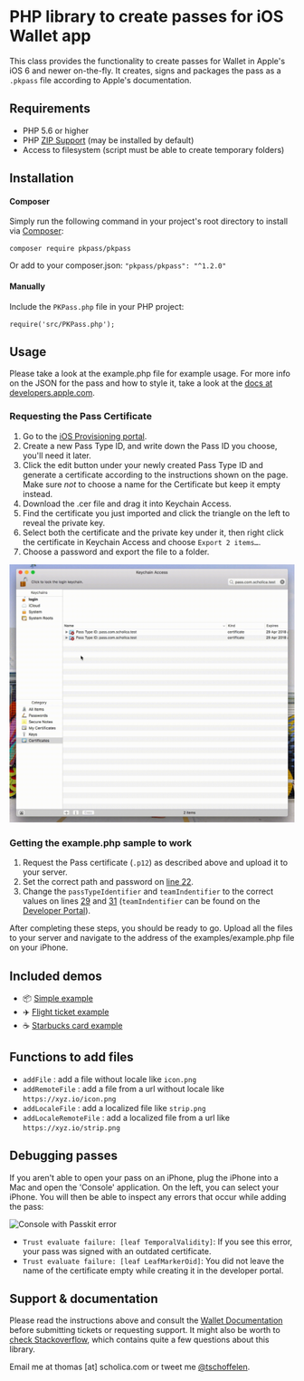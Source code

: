 # PHP library to create passes for iOS Wallet app
This class provides the functionality to create passes for Wallet in Apple's iOS 6 and newer on-the-fly. It creates, signs and packages the pass as a `.pkpass` file according to Apple's documentation.

## Requirements
* PHP 5.6 or higher
* PHP [ZIP Support](http://php.net/manual/en/book.zip.php) (may be installed by default)
* Access to filesystem (script must be able to create temporary folders)


## Installation

#### Composer
Simply run the following command in your project's root directory to install via [Composer](https://getcomposer.org/):

```
composer require pkpass/pkpass
```

Or add to your composer.json: `"pkpass/pkpass": "^1.2.0"`


#### Manually
Include the `PKPass.php` file in your PHP project:

```
require('src/PKPass.php');
```


## Usage
Please take a look at the example.php file for example usage. For more info on the JSON for the pass and how to style it, take a look at the [docs at developers.apple.com](https://developer.apple.com/library/ios/documentation/UserExperience/Reference/PassKit_Bundle/Chapters/Introduction.html).

### Requesting the Pass Certificate
1. Go to the [iOS Provisioning portal](https://developer.apple.com/account/ios/identifier/passTypeId).
2. Create a new Pass Type ID, and write down the Pass ID you choose, you'll need it later.
3. Click the edit button under your newly created Pass Type ID and generate a certificate according to the instructions shown on the page. Make sure *not* to choose a name for the Certificate but keep it empty instead.
4. Download the .cer file and drag it into Keychain Access.
5. Find the certificate you just imported and click the triangle on the left to reveal the private key.
6. Select both the certificate and the private key under it, then right click the certificate in Keychain Access and choose `Export 2 items…`.
6. Choose a password and export the file to a folder.

<img src="examples/guide-export.gif" title="Exporting P12 file" width="540" />

### Getting the example.php sample to work
1. Request the Pass certificate (`.p12`) as described above and upload it to your server.
2. Set the correct path and password on [line 22](examples/example.php#L22).
3. Change the `passTypeIdentifier` and `teamIndentifier` to the correct values on lines [29](examples/example.php#L29) and [31](examples/example.php#L31) (`teamIndentifier` can be found on the [Developer Portal](https://developer.apple.com/account/#/membership)).

After completing these steps, you should be ready to go. Upload all the files to your server and navigate to the address of the examples/example.php file on your iPhone.


## Included demos
* 📦 [Simple example](examples/example.php)
* ✈️ [Flight ticket example](examples/full_sample/)
* ☕️ [Starbucks card example](examples/starbucks_sample/)


## Functions to add files
* `addFile` : add a file without locale like `icon.png`
* `addRemoteFile` : add a file from a url without locale like `https://xyz.io/icon.png`
* `addLocaleFile` : add a localized file like `strip.png`
* `addLocaleRemoteFile` : add a localized file from a url like `https://xyz.io/strip.png`

## Debugging passes
If you aren't able to open your pass on an iPhone, plug the iPhone into a Mac and open the 'Console' application. On the left, you can select your iPhone. You will then be able to inspect any errors that occur while adding the pass:

<img src="https://s3-eu-west-1.amazonaws.com/tsfil/Screen-Shot-2017-04-29-01-32-14-SrVhh/Screen-Shot-2017-04-29-01-32-14.png" title="Console with Passkit error" width="540" />

* `Trust evaluate failure: [leaf TemporalValidity]`: If you see this error, your pass was signed with an outdated certificate.
* `Trust evaluate failure: [leaf LeafMarkerOid]`: You did not leave the name of the certificate empty while creating it in the developer portal. 

## Support & documentation
Please read the instructions above and consult the [Wallet Documentation](https://developer.apple.com/wallet/) before submitting tickets or requesting support. It might also be worth to [check Stackoverflow](http://stackoverflow.com/search?q=%22PHP-PKPass%22), which contains quite a few questions about this library.

Email me at thomas [at] scholica.com or tweet me [@tschoffelen](http://www.twitter.com/tschoffelen).
